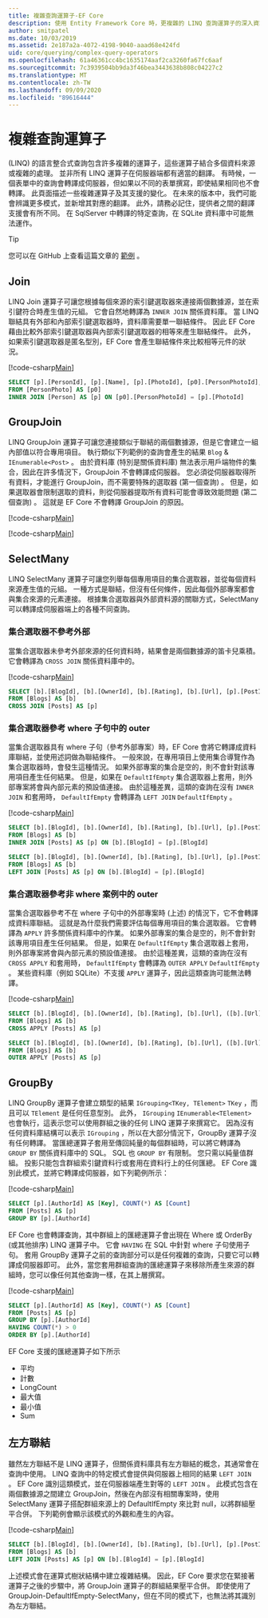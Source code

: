 ```yaml
---
title: 複雜查詢運算子-EF Core
description: 使用 Entity Framework Core 時，更複雜的 LINQ 查詢運算子的深入資訊
author: smitpatel
ms.date: 10/03/2019
ms.assetid: 2e187a2a-4072-4198-9040-aaad68e424fd
uid: core/querying/complex-query-operators
ms.openlocfilehash: 61a46361cc4bc1635174aaf2ca3260fa67fc6aaf
ms.sourcegitcommit: 7c3939504bb9da3f46bea3443638b808c04227c2
ms.translationtype: MT
ms.contentlocale: zh-TW
ms.lasthandoff: 09/09/2020
ms.locfileid: "89616444"
---
```

# <a name="complex-query-operators"></a>複雜查詢運算子

 (LINQ) 的語言整合式查詢包含許多複雜的運算子，這些運算子結合多個資料來源或複雜的處理。 並非所有 LINQ 運算子在伺服器端都有適當的翻譯。 有時候，一個表單中的查詢會轉譯成伺服器，但如果以不同的表單撰寫，即使結果相同也不會轉譯。 此頁面描述一些複雜運算子及其支援的變化。 在未來的版本中，我們可能會辨識更多模式，並新增其對應的翻譯。 此外，請務必記住，提供者之間的翻譯支援會有所不同。 在 SqlServer 中轉譯的特定查詢，在 SQLite 資料庫中可能無法運作。

> [!TIP]
> 您可以在 GitHub 上查看這篇文章的 [範例](https://github.com/dotnet/EntityFramework.Docs/tree/master/samples/core/Querying) 。

## <a name="join"></a>Join

LINQ Join 運算子可讓您根據每個來源的索引鍵選取器來連接兩個數據源，並在索引鍵符合時產生值的元組。 它會自然地轉譯為 `INNER JOIN` 關係資料庫。 當 LINQ 聯結具有外部和內部索引鍵選取器時，資料庫需要單一聯結條件。 因此 EF Core 藉由比較外部索引鍵選取器與內部索引鍵選取器的相等來產生聯結條件。 此外，如果索引鍵選取器是匿名型別，EF Core 會產生聯結條件來比較相等元件的狀況。

[!code-csharp[Main](../../../samples/core/Querying/ComplexQuery/Sample.cs#Join)]

```SQL
SELECT [p].[PersonId], [p].[Name], [p].[PhotoId], [p0].[PersonPhotoId], [p0].[Caption], [p0].[Photo]
FROM [PersonPhoto] AS [p0]
INNER JOIN [Person] AS [p] ON [p0].[PersonPhotoId] = [p].[PhotoId]
```

## <a name="groupjoin"></a>GroupJoin

LINQ GroupJoin 運算子可讓您連接類似于聯結的兩個數據源，但是它會建立一組內部值以符合專用項目。 執行類似下列範例的查詢會產生的結果 `Blog`  &  `IEnumerable<Post>` 。 由於資料庫 (特別是關係資料庫) 無法表示用戶端物件的集合，因此在許多情況下，GroupJoin 不會轉譯成伺服器。 您必須從伺服器取得所有資料，才能進行 GroupJoin，而不需要特殊的選取器 (第一個查詢) 。 但是，如果選取器會限制選取的資料，則從伺服器提取所有資料可能會導致效能問題 (第二個查詢) 。 這就是 EF Core 不會轉譯 GroupJoin 的原因。

[!code-csharp[Main](../../../samples/core/Querying/ComplexQuery/Sample.cs#GroupJoin)]

[!code-csharp[Main](../../../samples/core/Querying/ComplexQuery/Sample.cs#GroupJoinComposed)]

## <a name="selectmany"></a>SelectMany

LINQ SelectMany 運算子可讓您列舉每個專用項目的集合選取器，並從每個資料來源產生值的元組。 一種方式是聯結，但沒有任何條件，因此每個外部專案都會與集合來源的元素連接。 根據集合選取器與外部資料源的關聯方式，SelectMany 可以轉譯成伺服器端上的各種不同查詢。

### <a name="collection-selector-doesnt-reference-outer"></a>集合選取器不參考外部

當集合選取器未參考外部來源的任何資料時，結果會是兩個數據源的笛卡兒乘積。 它會轉譯為 `CROSS JOIN` 關係資料庫中的。

[!code-csharp[Main](../../../samples/core/Querying/ComplexQuery/Sample.cs#SelectManyConvertedToCrossJoin)]

```SQL
SELECT [b].[BlogId], [b].[OwnerId], [b].[Rating], [b].[Url], [p].[PostId], [p].[AuthorId], [p].[BlogId], [p].[Content], [p].[Rating], [p].[Title]
FROM [Blogs] AS [b]
CROSS JOIN [Posts] AS [p]
```

### <a name="collection-selector-references-outer-in-a-where-clause"></a>集合選取器參考 where 子句中的 outer

當集合選取器具有 where 子句（參考外部專案）時，EF Core 會將它轉譯成資料庫聯結，並使用述詞做為聯結條件。 一般來說，在專用項目上使用集合導覽作為集合選取器時，會發生這種情況。 如果外部專案的集合是空的，則不會針對該專用項目產生任何結果。 但是，如果在 `DefaultIfEmpty` 集合選取器上套用，則外部專案將會與內部元素的預設值連接。 由於這種差異，這類的查詢在沒有 `INNER JOIN` 和套用時， `DefaultIfEmpty` 會轉譯為 `LEFT JOIN` `DefaultIfEmpty` 。

[!code-csharp[Main](../../../samples/core/Querying/ComplexQuery/Sample.cs#SelectManyConvertedToJoin)]

```SQL
SELECT [b].[BlogId], [b].[OwnerId], [b].[Rating], [b].[Url], [p].[PostId], [p].[AuthorId], [p].[BlogId], [p].[Content], [p].[Rating], [p].[Title]
FROM [Blogs] AS [b]
INNER JOIN [Posts] AS [p] ON [b].[BlogId] = [p].[BlogId]

SELECT [b].[BlogId], [b].[OwnerId], [b].[Rating], [b].[Url], [p].[PostId], [p].[AuthorId], [p].[BlogId], [p].[Content], [p].[Rating], [p].[Title]
FROM [Blogs] AS [b]
LEFT JOIN [Posts] AS [p] ON [b].[BlogId] = [p].[BlogId]
```

### <a name="collection-selector-references-outer-in-a-non-where-case"></a>集合選取器參考非 where 案例中的 outer

當集合選取器參考不在 where 子句中的外部專案時 (上述) 的情況下，它不會轉譯成資料庫聯結。 這就是為什麼我們需要評估每個專用項目的集合選取器。 它會轉譯為 `APPLY` 許多關係資料庫中的作業。 如果外部專案的集合是空的，則不會針對該專用項目產生任何結果。 但是，如果在 `DefaultIfEmpty` 集合選取器上套用，則外部專案將會與內部元素的預設值連接。 由於這種差異，這類的查詢在沒有 `CROSS APPLY` 和套用時， `DefaultIfEmpty` 會轉譯為 `OUTER APPLY` `DefaultIfEmpty` 。 某些資料庫（例如 SQLite）不支援 `APPLY` 運算子，因此這類查詢可能無法轉譯。

[!code-csharp[Main](../../../samples/core/Querying/ComplexQuery/Sample.cs#SelectManyConvertedToApply)]

```SQL
SELECT [b].[BlogId], [b].[OwnerId], [b].[Rating], [b].[Url], ([b].[Url] + N'=>') + [p].[Title] AS [p]
FROM [Blogs] AS [b]
CROSS APPLY [Posts] AS [p]

SELECT [b].[BlogId], [b].[OwnerId], [b].[Rating], [b].[Url], ([b].[Url] + N'=>') + [p].[Title] AS [p]
FROM [Blogs] AS [b]
OUTER APPLY [Posts] AS [p]
```

## <a name="groupby"></a>GroupBy

LINQ GroupBy 運算子會建立類型的結果 `IGrouping<TKey, TElement>` `TKey` ，而且可以 `TElement` 是任何任意型別。 此外， `IGrouping` `IEnumerable<TElement>` 也會執行，這表示您可以使用群組之後的任何 LINQ 運算子來撰寫它。 因為沒有任何資料庫結構可以表示 `IGrouping` ，所以在大部分情況下，GroupBy 運算子沒有任何轉譯。 當匯總運算子套用至傳回純量的每個群組時，可以將它轉譯為 `GROUP BY` 關係資料庫中的 SQL。 SQL 也 `GROUP BY` 有限制。 您只需以純量值群組。 投影只能包含群組索引鍵資料行或套用在資料行上的任何匯總。 EF Core 識別此模式，並將它轉譯成伺服器，如下列範例所示：

[!code-csharp[Main](../../../samples/core/Querying/ComplexQuery/Sample.cs#GroupBy)]

```SQL
SELECT [p].[AuthorId] AS [Key], COUNT(*) AS [Count]
FROM [Posts] AS [p]
GROUP BY [p].[AuthorId]
```

EF Core 也會轉譯查詢，其中群組上的匯總運算子會出現在 Where 或 OrderBy (或其他排序) LINQ 運算子中。 它會 `HAVING` 在 SQL 中針對 where 子句使用子句。 套用 GroupBy 運算子之前的查詢部分可以是任何複雜的查詢，只要它可以轉譯成伺服器即可。 此外，當您套用群組查詢的匯總運算子來移除所產生來源的群組時，您可以像任何其他查詢一樣，在其上層撰寫。

[!code-csharp[Main](../../../samples/core/Querying/ComplexQuery/Sample.cs#GroupByFilter)]

```SQL
SELECT [p].[AuthorId] AS [Key], COUNT(*) AS [Count]
FROM [Posts] AS [p]
GROUP BY [p].[AuthorId]
HAVING COUNT(*) > 0
ORDER BY [p].[AuthorId]
```

EF Core 支援的匯總運算子如下所示

- 平均
- 計數
- LongCount
- 最大值
- 最小值
- Sum

## <a name="left-join"></a>左方聯結

雖然左方聯結不是 LINQ 運算子，但關係資料庫具有左方聯結的概念，其通常會在查詢中使用。 LINQ 查詢中的特定模式會提供與伺服器上相同的結果 `LEFT JOIN` 。 EF Core 識別這類模式，並在伺服器端產生對等的 `LEFT JOIN` 。 此模式包含在兩個數據源之間建立 GroupJoin，然後在內部沒有相關專案時，使用 SelectMany 運算子搭配群組來源上的 DefaultIfEmpty 來比對 null，以將群組壓平合併。 下列範例會顯示該模式的外觀和產生的內容。

[!code-csharp[Main](../../../samples/core/Querying/ComplexQuery/Sample.cs#LeftJoin)]

```SQL
SELECT [b].[BlogId], [b].[OwnerId], [b].[Rating], [b].[Url], [p].[PostId], [p].[AuthorId], [p].[BlogId], [p].[Content], [p].[Rating], [p].[Title]
FROM [Blogs] AS [b]
LEFT JOIN [Posts] AS [p] ON [b].[BlogId] = [p].[BlogId]
```

上述模式會在運算式樹狀結構中建立複雜結構。 因此，EF Core 要求您在緊接著運算子之後的步驟中，將 GroupJoin 運算子的群組結果壓平合併。 即使使用了 GroupJoin-DefaultIfEmpty-SelectMany，但在不同的模式下，也無法將其識別為左方聯結。
